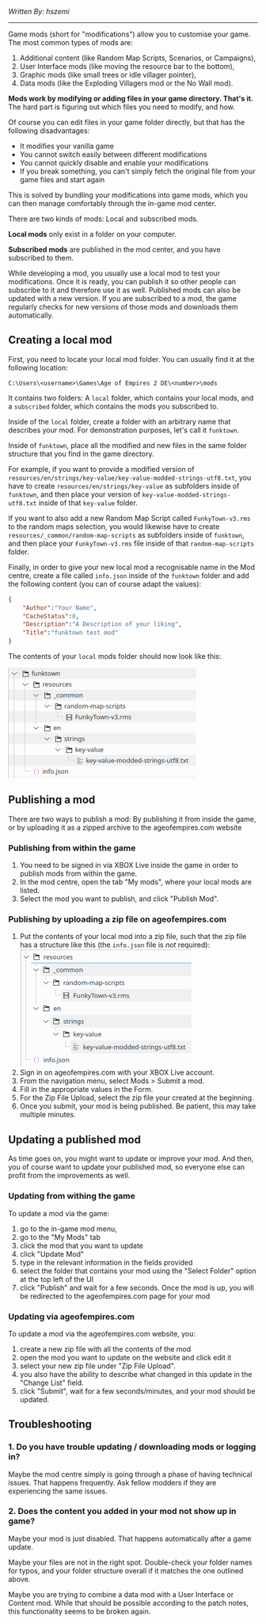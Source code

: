 *Written By: hszemi*

---

Game mods (short for "modifications") allow you to customise your game.
The most common types of mods are:

1. Additional content (like Random Map Scripts, Scenarios, or Campaigns),
2. User Interface mods (like moving the resource bar to the bottom),
3. Graphic mods (like small trees or idle villager pointer),
4. Data mods (like the Exploding Villagers mod or the No Wall mod).

**Mods work by modifying or adding files in your game directory. That's it.**
The hard part is figuring out which files you need to modify, and how.

Of course you can edit files in your game folder directly, but that has the following disadvantages:

- It modifies your vanilla game
- You cannot switch easily between different modifications
- You cannot quickly disable and enable your modifications
- If you break something, you can't simply fetch the original file from your game files and start again

This is solved by bundling your modifications into game mods, which you can then manage comfortably through the in-game mod center.

There are two kinds of mods: Local and subscribed mods.

**Local mods** only exist in a folder on your computer.

**Subscribed mods** are published in the mod center, and you have subscribed to them.

While developing a mod, you usually use a local mod to test your modifications.
Once it is ready, you can publish it so other people can subscribe to it and therefore use it as well.
Published mods can also be updated with a new version.
If you are subscribed to a mod, the game regularly checks for new versions of those mods and downloads them automatically.

## Creating a local mod

First, you need to locate your local mod folder. You can usually find it at the following location:
```
C:\Users\<username>\Games\Age of Empires 2 DE\<number>\mods
```

It contains two folders: A `local` folder, which contains your local mods, and a `subscribed` folder, which contains the mods you subscribed to.

Inside of the `local` folder, create a folder with an arbitrary name that describes your mod.
For demonstration purposes, let's call it `funktown`.

Inside of `funktown`, place all the modified and new files in the same folder structure that you find in the game directory.

For example, if you want to provide a modified version of `resources/en/strings/key-value/key-value-modded-strings-utf8.txt`, you have to create `resources/en/strings/key-value` as subfolders inside of `funktown`, and then place your version of `key-value-modded-strings-utf8.txt` inside of that `key-value` folder.

If you want to also add a new Random Map Script called `FunkyTown-v3.rms` to the random maps selection, you would likewise have to create `resources/_common/random-map-scripts` as subfolders inside of `funktown`, and then place your `FunkyTown-v3.rms` file inside of that `random-map-scripts` folder.

Finally, in order to give your new local mod a recognisable name in the Mod centre, create a file called `info.json` inside of the `funktown` folder and add the following content (you can of course adapt the values):

```json
{
    "Author":"Your Name",
    "CacheStatus":0,
    "Description":"A Description of your liking",
    "Title":"funktown test mod"
}
```

The contents of your `local` mods folder should now look like this:

![Screenshot](imgs/local-mod-content-structure.png)

## Publishing a mod

There are two ways to publish a mod: By publishing it from inside the game, or by uploading it as a zipped archive to the ageofempires.com website


### Publishing from within the game

1. You need to be signed in via XBOX Live inside the game in order to publish mods from within the game.
2. In the mod centre, open the tab "My mods", where your local mods are listed.
3. Select the mod you want to publish, and click "Publish Mod".


### Publishing by uploading a zip file on ageofempires.com

1. Put the contents of your local mod into a zip file, such that the zip file has a structure like this (the `info.json` file is _not_ required):  
   ![Screenshot](imgs/mod-zip-content-structure.png)
2. Sign in on ageofempires.com with your XBOX Live account.
3. From the navigation menu, select Mods > Submit a mod.
4. Fill in the appropriate values in the Form.
5. For the Zip File Upload, select the zip file your created at the beginning.
6. Once you submit, your mod is being published.
   Be patient, this may take multiple minutes.


## Updating a published mod

As time goes on, you might want to update or improve your mod.
And then, you of course want to update your published mod, so everyone else can profit from the improvements as well.


### Updating from withing the game

To update a mod via the game:

1. go to the in-game mod menu,
2. go to the "My Mods" tab
3. click the mod that you want to update
4. click "Update Mod"
5. type in the relevant information in the fields provided
6. select the folder that contains your mod using the "Select Folder" option at the top left of the UI
7. click "Publish" and wait for a few seconds. Once the mod is up, you will be redirected to the ageofempires.com page for your mod


### Updating via ageofempires.com

To update a mod via the ageofempires.com website, you:

1. create a new zip file with all the contents of the mod
2. open the mod you want to update on the website and click edit it
3. select your new zip file under "Zip File Upload".
4. you also have the ability to describe what changed in this update in the "Change List" field.
5. click "Submit", wait for a few seconds/minutes, and your mod should be updated.


## Troubleshooting

### 1. Do you have trouble updating / downloading mods or logging in?

Maybe the mod centre simply is going through a phase of having technical issues.
That happens frequently.
Ask fellow modders if they are experiencing the same issues.

### 2. Does the content you added in your mod not show up in game?

Maybe your mod is just disabled.
That happens automatically after a game update.

Maybe your files are not in the right spot.
Double-check your folder names for typos, and your folder structure overall if it matches the one outlined above.

Maybe you are trying to combine a data mod with a User Interface or Content mod.
While that should be possible according to the patch notes, this functionality seems to be broken again.


